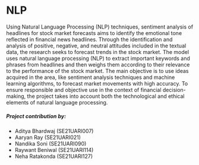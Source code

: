 # NLP

 Using Natural Language Processing (NLP) techniques, sentiment analysis of headlines for stock market forecasts aims to identify the emotional tone reflected in financial news headlines. Through the identification and analysis of positive, negative, and neutral attitudes included in the textual data, the research seeks to forecast trends in the stock market. The model uses natural language processing (NLP) to extract important keywords and phrases from headlines and then weighs them according to their relevance to the performance of the stock market. The main objective is to use ideas acquired in the area, like sentiment analysis techniques and machine learning algorithms, to forecast market movements with high accuracy. To ensure responsible and objective use in the context of financial decision-making, the project takes into account both the technological and ethical elements of natural language processing.



##### Project contribution by:
 * Aditya Bhardwaj (SE21UARI007)
 * Aaryan Ray (SE21UARI021)
 * Nandika Soni (SE21UARI090)
 * Raywant Beniwal (SE21UARI114)
 * Neha Ratakonda (SE21UARI127)
